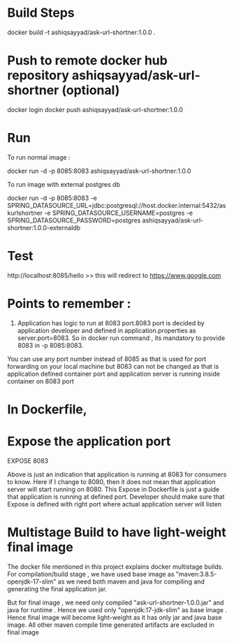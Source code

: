 # Build Steps

docker build -t ashiqsayyad/ask-url-shortner:1.0.0 .

# Push to remote docker hub repository ashiqsayyad/ask-url-shortner (optional)

docker login
docker push ashiqsayyad/ask-url-shortner:1.0.0

# Run

To run normal image :

docker run -d -p 8085:8083 ashiqsayyad/ask-url-shortner:1.0.0

To run image with external postgres db

docker run -d -p 8085:8083 -e  SPRING_DATASOURCE_URL=jdbc:postgresql://host.docker.internal:5432/askurlshortner -e SPRING_DATASOURCE_USERNAME=postgres -e SPRING_DATASOURCE_PASSWORD=postgres ashiqsayyad/ask-url-shortner:1.0.0-externaldb

# Test

http://localhost:8085/hello   >> this will redirect to https://www.google.com

# Points to remember :

1. Application has logic to run at 8083 port.8083 port is decided by application developer and defined in application.properties as server.port=8083. So in docker run command , its mandatory to provide 8083 in -p 8085:8083.

You can use any port number instead of 8085 as that is used for port forwarding on your local machine but 8083 can not be changed as that is application defined container port and application server is running inside container on 8083 port

# In Dockerfile,

# Expose the application port
EXPOSE 8083

Above is just an indication that application is running at 8083 for consumers to know. Here if I change to 8080, then it does not mean that application server will start running on 8080. This Expose <port> in Dockerfile is just a guide that application is running at defined port. Developer should make sure that Expose <port> is defined with right port where actual application server will listen

# Multistage Build to have light-weight final image

The docker file mentioned in this project explains docker multistage builds.
For compilation/build stage , we have used base image as "maven:3.8.5-openjdk-17-slim"  as we need both maven and java for compiling and generating the final application jar.

But for final image , we need only compiled "ask-url-shortner-1.0.0.jar" and java for runtime . Hence we used only "openjdk:17-jdk-slim" as base image . Hence final image will become light-weight as it has only jar and java base image. All other maven compile time generated artifacts are excluded in final image








